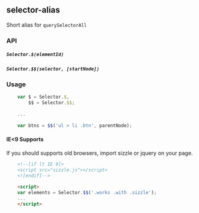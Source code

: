 ## selector-alias

Short alias for `querySelectorAll`

### API

##### `Selector.$(elementId)`


##### `Selector.$$(selector, [startNode])`


### Usage

```js
    var $ = Selector.$,
        $$ = Selector.$$;
    
    ...
    
    var btns = $$('ul > li .btn', parentNode);

```


#### IE\<9 Supports 

If you should supports old browsers, import sizzle or jquery on your page.
   
```html
    <!--[if lt IE 9]>
    <script src="sizzle.js"></script>
    <![endif]-->
    
    <script>
    var elements = Selector.$$('.works .with .sizzle');
    ...
    </script>
```

